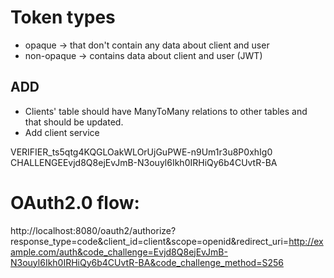 # Token types
- opaque -> that don't contain any data about client and user
- non-opaque -> contains data about client and user (JWT)

## ADD
- Clients' table should have ManyToMany relations to other tables and that should be updated.
- Add client service

VERIFIER_ts5qtg4KQGLOakWLOrUjGuPWE-n9Um1r3u8P0xhIg0
CHALLENGEEvjd8Q8ejEvJmB-N3ouyl6Ikh0IRHiQy6b4CUvtR-BA

# OAuth2.0 flow:
http://localhost:8080/oauth2/authorize?response_type=code&client_id=client&scope=openid&redirect_uri=http://example.com/auth&code_challenge=Evjd8Q8ejEvJmB-N3ouyl6Ikh0IRHiQy6b4CUvtR-BA&code_challenge_method=S256